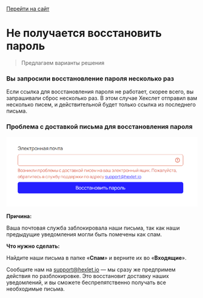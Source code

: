 [Перейти на сайт](https://ru.hexlet.io)

# Не получается восстановить пароль

> Предлагаем варианты решения

### Вы запросили восстановление пароля несколько раз

Если ссылка для восстановления пароля не работает, скорее всего, вы запрашивали сброс несколько раз. В этом случае Хекслет отправил 
вам несколько писем, и действительной будет только ссылка из последнего письма.

### Проблема с доставкой письма для восстановления пароля

![](./assets/password-reset.png)

**Причина:**

Ваша почтовая служба заблокировала наши письма, так как наши предыдущие уведомления могли быть помечены как спам.

**Что нужно сделать:**

Найдите наши письма в папке «**Спам**» и верните их во «**Входящие**».

Сообщите нам на support@hexlet.io — мы сразу же предпримем действия по разблокировке. Это восстановит доставку наших уведомлений, 
и вы сможете беспрепятственно получать все необходимые письма.

